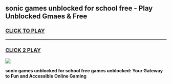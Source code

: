 
## sonic games unblocked for school free - Play Unblocked Gmaes & Free
<h3>
<a href="https://news.freeplayer.one?title=sonic_games_unblocked_for_school_free&ref=16F">CLICK TO PLAY</a></h3>
<hr>

<h3>
<a href="https://news.freeplayer.one?title=sonic_games_unblocked_for_school_free&ref=16F">CLICK 2 PLAY</a>
  
</h3>

<a href="https://news.freeplayer.one?title=sonic_games_unblocked_for_school_free&ref=16F/"><img src="https://clearcache.store/games.png"></a>


**sonic games unblocked for school free games unblocked: Your Gateway to Fun and Accessible Online Gaming**
